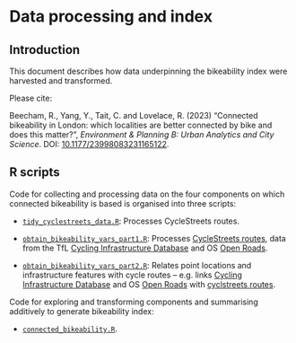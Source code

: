 Data processing and index
================

## Introduction

This document describes how data underpinning the bikeability index were
harvested and transformed.

Please cite:

Beecham, R., Yang, Y., Tait, C. and Lovelace, R. (2023) “Connected
bikeability in London: which localities are better connected by bike and
does this matter?”, *Environment & Planning B: Urban Analytics and City
Science*. DOI:
[10.1177/23998083231165122](https://doi.org/10.1177/23998083231165122).

## R scripts

Code for collecting and processing data on the four components on which
connected bikeability is based is organised into three scripts:

- [`tidy_cyclestreets_data.R`](/code/prepare-vars/tidy_cyclestreets_data.R):
  Processes CycleStreets routes.

- [`obtain_bikeability_vars_part1.R`](/code/prepare-vars/obtain_bikeability_vars_part1.R):
  Processes [CycleStreets routes](https://www.cyclestreets.net), data
  from the TfL [Cycling Infrastructure
  Database](https://data.london.gov.uk/dataset/cycling-infrastructure-database)
  and OS [Open
  Roads](https://www.ordnancesurvey.co.uk/business-government/products/open-map-roads).

- [`obtain_bikeability_vars_part2.R`](/code/prepare-vars/obtain_bikeability_vars_part2.R):
  Relates point locations and infrastructure features with cycle routes
  – e.g. links [Cycling Infrastructure
  Database](https://data.london.gov.uk/dataset/cycling-infrastructure-database)
  and OS [Open
  Roads](https://www.ordnancesurvey.co.uk/business-government/products/open-map-roads)
  with [cyclstreets routes](https://www.cyclestreets.net).

Code for exploring and transforming components and summarising
additively to generate bikeability index:

- [`connected_bikeability.R`](/code/connected_bikeability.R).
